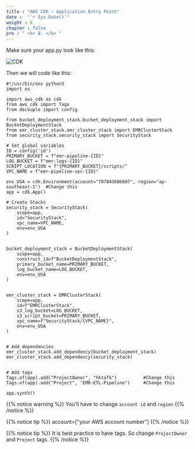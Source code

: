 ```yaml
---
title : "AWS CDK – Application Entry Point"
date :  "`r Sys.Date()`" 
weight : 8 
chapter : false
pre : " <b> 8. </b> "
---
```

Make sure your app.py look like this:

![CDK](/images/8.AWS_CDK–Application_Entry_Point/AWS_CDK–Application_Entry_Point1.png?width=40pc)

Then we will code like this:
````
#!/usr/bin/env python3
import os

import aws_cdk as cdk
from aws_cdk import Tags
from decouple import config

from bucket_deployment_stack.bucket_deployment_stack import BucketDeploymentStack
from emr_cluster_stack.emr_cluster_stack import EMRClusterStack
from security_stack.security_stack import SecurityStack

# Set global variables
ID = config('id')
PRIMARY_BUCKET = f"emr-pipeline-{ID}"
LOG_BUCKET = f"emr-logs-{ID}"
SCRIPT_LOCATION = f"{PRIMARY_BUCKET}/scripts/"
VPC_NAME = f"emr-pipeline-vpc-{ID}"

env_USA = cdk.Environment(account="707843606607", region="ap-southeast-1")  #Change this
app = cdk.App()

# Create Stacks
security_stack = SecurityStack(
    scope=app,
    id="SecurityStack",
    vpc_name=VPC_NAME,
    env=env_USA
)


bucket_deployment_stack = BucketDeploymentStack(
    scope=app,
    construct_id=f"BucketDeploymentStack",
    primary_bucket_name=PRIMARY_BUCKET,
    log_bucket_name=LOG_BUCKET,
    env=env_USA
)


emr_cluster_stack = EMRClusterStack(
    scope=app,
    id=f"EMRClusterStack",
    s3_log_bucket=LOG_BUCKET,
    s3_script_bucket=PRIMARY_BUCKET,
    vpc_name=f"SecurityStack/{VPC_NAME}",
    env=env_USA
)


# Add dependencies
emr_cluster_stack.add_dependency(bucket_deployment_stack)
emr_cluster_stack.add_dependency(security_stack)


# Add tags
Tags.of(app).add("ProjectOwner", "hktafk")          #Change this
Tags.of(app).add("Project", "EMR-ETL-Pipeline")     #Change this

app.synth()
````

{{% notice warning %}}
You'll have to change `account id` and `region`
{{% /notice %}}

{{% notice tip %}}
account=["your AWS account number"] 
{{% /notice %}}

{{% notice tip %}}
It is best practice to have tags. So change `ProjectOwner` and `Project` tags.
{{% /notice %}}